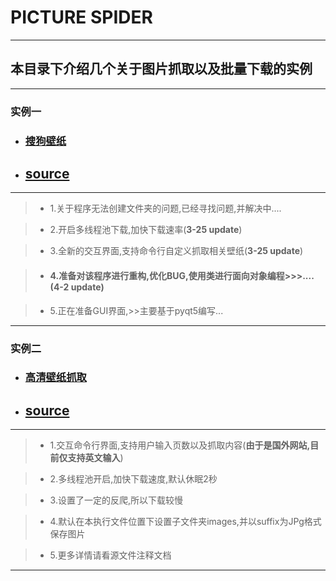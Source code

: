 # PICTURE SPIDER

---

## 本目录下介绍几个关于图片抓取以及批量下载的实例

---

### 实例一  

* ### [搜狗壁纸](https://pic.sogou.com/)

* ## [source](https://github.com/SunRelease/Spider_crawler/blob/master/Picture_spider/sougou_crawler.py)

----

>* 1.关于程序无法创建文件夹的问题,已经寻找问题,并解决中....

>* 2.开启多线程池下载,加快下载速率(**3-25 update**)

>* 3.全新的交互界面,支持命令行自定义抓取相关壁纸(**3-25 update**)

>* #### 4.准备对该程序进行重构,优化BUG,使用类进行面向对象编程>>>....(**4-2 update**)

>* 5.正在准备GUI界面,>>主要基于pyqt5编写...

---

### 实例二

* ### [高清壁纸抓取](https://unsplash.com/)

* ## [source](https://github.com/SunRelease/Spider_crawler/blob/master/Picture_spider/Image_spider.py)
----

>* 1.交互命令行界面,支持用户输入页数以及抓取内容(**由于是国外网站,目前仅支持英文输入**)

>* 2.多线程池开启,加快下载速度,默认休眠2秒

>* 3.设置了一定的反爬,所以下载较慢

>* 4.默认在本执行文件位置下设置子文件夹images,并以suffix为JPg格式保存图片

>* 5.更多详情请看源文件注释文档
----

